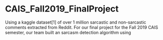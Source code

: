 # CAIS_Fall2019_FinalProject

Using a kaggle dataset[1] of over 1 million sarcastic and non-sarcastic comments extracted from Reddit. For our final project for the Fall 2019 CAIS semester, our team built an sarcasm detection algorithm using
